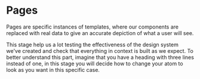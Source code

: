 # Pages

Pages are specific instances of templates, where our components are replaced with real data to give an accurate depiction of what a user will see.

This stage help us a lot testing the effectiveness of the design system we've created and check that everything in context is built as we expect. To better understand this part, imagine that you have a heading with three lines instead of one, in this stage you will decide how to change your atom to look as you want in this specific case.
